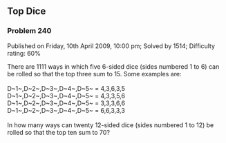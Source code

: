 Top Dice
--------

### Problem 240

Published on Friday, 10th April 2009, 10:00 pm; Solved by 1514;
Difficulty rating: 60%

There are 1111 ways in which five 6-sided dice (sides numbered 1 to 6)
can be rolled so that the top three sum to 15. Some examples are:\
\
 D~1~,D~2~,D~3~,D~4~,D~5~ = 4,3,6,3,5\
 D~1~,D~2~,D~3~,D~4~,D~5~ = 4,3,3,5,6\
 D~1~,D~2~,D~3~,D~4~,D~5~ = 3,3,3,6,6\
 D~1~,D~2~,D~3~,D~4~,D~5~ = 6,6,3,3,3\
\
 In how many ways can twenty 12-sided dice (sides numbered 1 to 12) be
rolled so that the top ten sum to 70?
